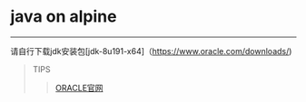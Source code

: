 # java on alpine
---

请自行下载jdk安装包[jdk-8u191-x64]（https://www.oracle.com/downloads/)

> TIPS
> > [ORACLE官网](https://www.oracle.com/technetwork/java/javase/downloads/index.html)

